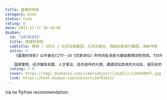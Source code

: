 ```yaml
---
title: 盛唐的背影
category: book
status: todo
rating: 0
date: 2021-11-17 19:10:02
douban:
  id: "24701832"
  title: 盛唐的背影
  subtitle: 韩昇 / 2013 / 北京出版集团，北京出版社，海峡出版发行集团，海峡书局
  intro: >-
    《盛唐的背影》以作者在CCTV－10《百家讲坛》所作同名讲座为基础整理润色而成。755年底，唐朝爆发了空前未有的大动乱，三镇节度使安禄山公开叛乱，率20万雄兵大举南下，打得唐朝权威扫地。这场历时8年的战乱将烽火烧遍了中国北方，整个华北大地从高度繁华一下子倒退数百年，花团锦簇的繁华世界转眼之间成为悠远的追忆。

    国家繁荣、经济蓬勃发展、人才辈出、佳作迭传的大唐，遭遇突如其来的大动乱，是历史的偶然也是必然。最高统治集团对日趋严重的腐败和社会不公的麻木不仁，放任制度的缺陷乃至弊端听之任之，盛世光辉下暗藏的危机四伏终于引爆社会转型过程中的巨大矛盾。以史为鉴，才能知兴替，以安史之乱为鉴，才能知道盛世兴亡。
  rating: 7.9
  cover: https://img1.doubanio.com/view/subject/l/public/s26658647.jpg
  link: https://book.douban.com/subject/24701832/
---
```


via tw flyfree recommendation 